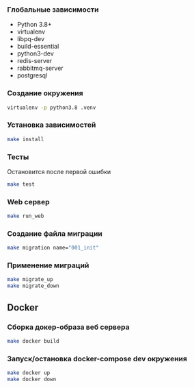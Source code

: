 ### Глобальные зависимости
* Python 3.8+
* virtualenv
* libpq-dev
* build-essential 
* python3-dev
* redis-server
* rabbitmq-server
* postgresql

### Создание окружения
```bash
virtualenv -p python3.8 .venv
```
### Установка зависимостей
```bash
make install
```

### Тесты
Остановится после первой ошибки
```bash
make test
```

### Web сервер
```bash
make run_web
```

### Создание файла миграции
```bash
make migration name="001_init"
```

### Применение миграций
```bash
make migrate_up
make migrate_down
```

## Docker

### Сборка докер-образа веб сервера
```bash
make docker build
```

### Запуск/остановка docker-compose dev окружения
```bash
make docker up
make docker down
```
